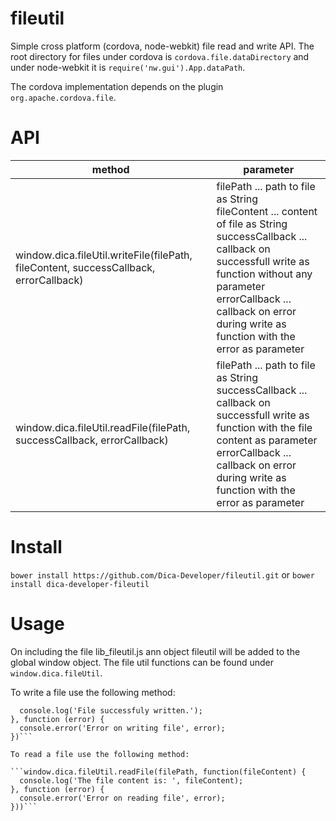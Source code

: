 fileutil
========

Simple cross platform (cordova, node-webkit) file read and write API.
The root directory for files under cordova is ```cordova.file.dataDirectory``` and under node-webkit it is ```require('nw.gui').App.dataPath```.

The cordova implementation depends on the plugin ```org.apache.cordova.file```.

API
===

|method|parameter|
-------|----------
|window.dica.fileUtil.writeFile(filePath, fileContent, successCallback, errorCallback)|filePath ... path to file as String<br />fileContent ... content of file as String<br />successCallback ... callback on successfull write as function without any parameter<br />errorCallback ... callback on error during write as function with the error as parameter|
|window.dica.fileUtil.readFile(filePath, successCallback, errorCallback)|filePath ... path to file as String<br />successCallback ... callback on successfull write as function with the file content as parameter<br />errorCallback ... callback on error during write as function with the error as parameter|

Install
=====

```bower install https://github.com/Dica-Developer/fileutil.git``` or
```bower install dica-developer-fileutil```

Usage
=====

On including the file lib_fileutil.js ann object fileutil will be added to the global window object.
The file util functions can be found under ```window.dica.fileUtil```.

To write a file use the following method:

```window.dica.fileUtil.writeFile('readme.txt', 'This is the new file content.', function() {
  console.log('File successfuly written.');
}, function (error) {
  console.error('Error on writing file', error);
})```

To read a file use the following method:

```window.dica.fileUtil.readFile(filePath, function(fileContent) {
  console.log('The file content is: ', fileContent);
}, function (error) {
  console.error('Error on reading file', error);
}))```
